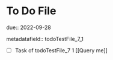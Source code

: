 # To Do File

due:: 2022-09-28

metadatafield:: todoTestFile_7_1

- [ ] Task of todoTestFile_7 1 [[Query me]]
